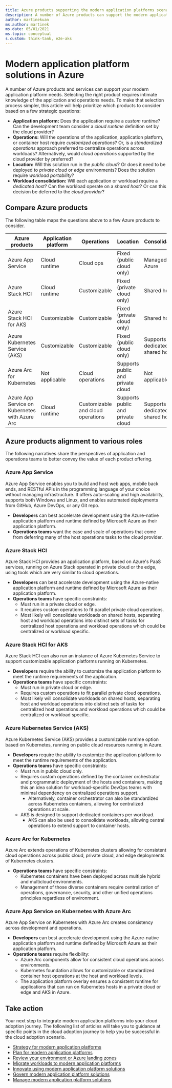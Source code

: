 ```yaml
---
title: Azure products supporting the modern application platforms scenario
description: A number of Azure products can support the modern application platform scenario depending on specific application and operations needs.
author: martinekuan
ms.author: martinek
ms.date: 05/01/2021
ms.topic: conceptual
s.custom: think-tank, e2e-aks
---
```


# Modern application platform solutions in Azure

A number of Azure products and services can support your modern application platform needs. Selecting the right product requires intimate knowledge of the application and operations needs. To make that selection process simpler, this article will help prioritize which products to consider based on a few strategic questions:

- **Application platform:** Does the application require a *custom runtime*? Can the development team consider a *cloud runtime* definition set by the cloud provider?
- **Operations:** Will the operations of the application, application platform, or container host require *customized operations*? Or, is a *standardized operations* approach preferred to centralize operations across workloads? Alternatively, would *cloud operations* supported by the cloud provider by preferred?
- **Location:** Will this solution run in the *public cloud*? Or does it need to be deployed to *private cloud* or *edge* environments? Does the solution require *workload portability*?
- **Workload consolidation:** Will each application or workload require a *dedicated host*? Can the workload operate on a *shared host*? Or can this decision be deferred to the *cloud provider*?

## Compare Azure products

The following table maps the questions above to a few Azure products to consider.

| Azure products | Application platform | Operations | Location | Consolidation |
|--|--|--|--|--|
| Azure App Service | Cloud runtime | Cloud ops | Fixed (public cloud only) | Managed by Azure |
| Azure Stack HCI | Cloud runtime | Customizable | Fixed (private cloud only) | Shared host |
| Azure Stack HCI for AKS | Customizable | Customizable | Fixed (private cloud only) | Shared host |
| Azure Kubernetes Service (AKS) | Customizable | Customizable | Fixed (public cloud only) | Supports dedicated or shared hosts |
| Azure Arc for Kubernetes | Not applicable | Cloud operations | Supports public and private cloud | Not applicable |
| Azure App Service on Kubernetes with Azure Arc | Cloud runtime | Customizable and cloud operations | Supports public and private cloud | Supports dedicated or shared hosts |

## Azure products alignment to various roles

The following narratives share the perspectives of application and operations teams to better convey the value of each product offering.

### Azure App Service

Azure App Service enables you to build and host web apps, mobile back ends, and RESTful APIs in the programming language of your choice without managing infrastructure. It offers auto-scaling and high availability, supports both Windows and Linux, and enables automated deployments from GitHub, Azure DevOps, or any Git repo.

- **Developers** can best accelerate development using the Azure-native application platform and runtime defined by Microsoft Azure as their application platform.
- **Operations teams** want the ease and scale of operations that come from deferring many of the host operations tasks to the cloud provider.

### Azure Stack HCI

Azure Stack HCI provides an application platform, based on Azure's PaaS services, running on Azure Stack operated in private cloud or the edge, using tools which are very similar to cloud operations.

- **Developers** can best accelerate development using the Azure-native application platform and runtime defined by Microsoft Azure as their application platform.
- **Operations teams** have specific constraints:
  - Must run in a private cloud or edge.
  - It requires custom operations to fit parallel private cloud operations.
  - Most likely will consolidate workloads on shared hosts, separating host and workload operations into distinct sets of tasks for centralized host operations and workload operations which could be centralized or workload specific.

### Azure Stack HCI for AKS

Azure Stack HCI can also run an instance of Azure Kubernetes Service to support customizable application platforms running on Kubernetes.

- **Developers** require the ability to customize the application platform to meet the runtime requirements of the application.
- **Operations teams** have specific constraints:
  - Must run in private cloud or edge.
  - Requires custom operations to fit parallel private cloud operations.
  - Most likely will consolidate workloads on shared hosts, separating host and workload operations into distinct sets of tasks for centralized host operations and workload operations which could be centralized or workload specific.

### Azure Kubernetes Service (AKS)

Azure Kubernetes Service (AKS) provides a customizable runtime option based on Kubernetes, running on public cloud resources running in Azure.

- **Developers** require the ability to customize the application platform to meet the runtime requirements of the application.
- **Operations teams** have specific constraints:
  - Must run in public cloud only.
  - Requires custom operations defined by the container orchestrator and programmatic deployment of the hosts and containers, making this an idea solution for workload-specific DevOps teams with minimal dependency on centralized operations support.
    - Alternatively, container orchestrator can also be standardized across Kubernetes containers, allowing for centralized operations at scale.
  - AKS is designed to support dedicated containers per workload.
    - AKS can also be used to consolidate workloads, allowing central operations to extend support to container hosts.

### Azure Arc for Kubernetes

Azure Arc extends operations of Kubernetes clusters allowing for consistent cloud operations across public cloud, private cloud, and edge deployments of Kubernetes clusters.

- **Operations teams** have specific constraints:
  - Kubernetes containers have been deployed across multiple hybrid and multicloud environments.
  - Management of those diverse containers require centralization of operations, governance, security, and other unified operations principles regardless of environment.

### Azure App Service on Kubernetes with Azure Arc

Azure App Service on Kubernetes with Azure Arc creates consistency across development and operations.

- **Developers** can best accelerate development using the Azure-native application platform and runtime defined by Microsoft Azure as their application platform.
- **Operations teams** require flexibility:
  - Azure Arc components allow for consistent cloud operations across environments.
  - Kubernetes foundation allows for customizable or standardized container host operations at the host and workload levels.
  - The application platform overlay ensures a consistent runtime for applications that can run on Kubernetes hosts in a private cloud or edge and AKS in Azure.

## Take action

Your next step to integrate modern application platforms into your cloud adoption journey. The following list of articles will take you to guidance at specific points in the cloud adoption journey to help you be successful in the cloud adoption scenario.

- [Strategy for modern application platforms](./strategy.md)
- [Plan for modern application platforms](./plan.md)
- [Review your environment or Azure landing zones](./ready.md)
- [Migrate workloads to modern application platforms](./migrate.md)
- [Innovate using modern application platform solutions](./innovate.md)
- [Govern modern application platform solutions](./govern.md)
- [Manage modern application platform solutions](./manage.md)
